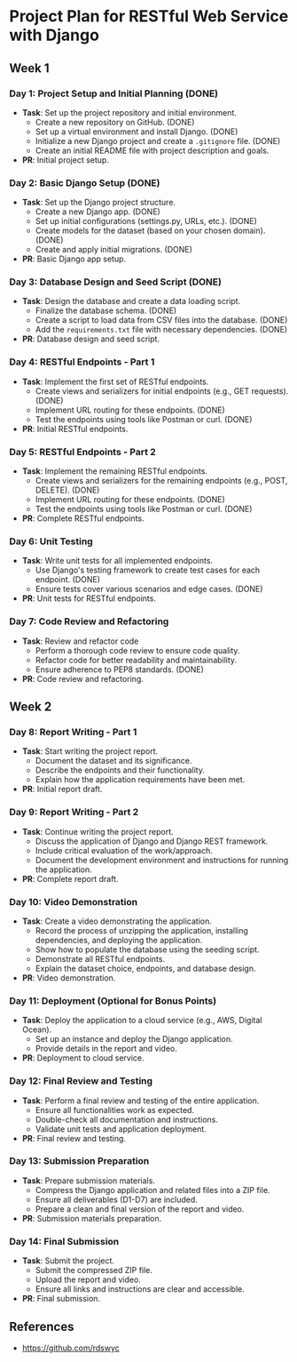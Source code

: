 # Project Plan for RESTful Web Service with Django

## Week 1

### Day 1: Project Setup and Initial Planning (DONE)

- **Task**: Set up the project repository and initial environment.
  - Create a new repository on GitHub. (DONE)
  - Set up a virtual environment and install Django. (DONE)
  - Initialize a new Django project and create a `.gitignore` file. (DONE)
  - Create an initial README file with project description and goals.
- **PR**: Initial project setup.

### Day 2: Basic Django Setup (DONE)

- **Task**: Set up the Django project structure.
  - Create a new Django app. (DONE)
  - Set up initial configurations (settings.py, URLs, etc.). (DONE)
  - Create models for the dataset (based on your chosen domain). (DONE)
  - Create and apply initial migrations. (DONE)
- **PR**: Basic Django app setup.

### Day 3: Database Design and Seed Script (DONE)

- **Task**: Design the database and create a data loading script.
  - Finalize the database schema. (DONE)
  - Create a script to load data from CSV files into the database. (DONE)
  - Add the `requirements.txt` file with necessary dependencies. (DONE)
- **PR**: Database design and seed script.

### Day 4: RESTful Endpoints - Part 1

- **Task**: Implement the first set of RESTful endpoints.
  - Create views and serializers for initial endpoints (e.g., GET requests). (DONE)
  - Implement URL routing for these endpoints. (DONE)
  - Test the endpoints using tools like Postman or curl. (DONE)
- **PR**: Initial RESTful endpoints.

### Day 5: RESTful Endpoints - Part 2

- **Task**: Implement the remaining RESTful endpoints.
  - Create views and serializers for the remaining endpoints (e.g., POST, DELETE). (DONE)
  - Implement URL routing for these endpoints. (DONE)
  - Test the endpoints using tools like Postman or curl. (DONE)
- **PR**: Complete RESTful endpoints.

### Day 6: Unit Testing

- **Task**: Write unit tests for all implemented endpoints.
  - Use Django's testing framework to create test cases for each endpoint. (DONE)
  - Ensure tests cover various scenarios and edge cases. (DONE)
- **PR**: Unit tests for RESTful endpoints.

### Day 7: Code Review and Refactoring

- **Task**: Review and refactor code
  - Perform a thorough code review to ensure code quality.
  - Refactor code for better readability and maintainability.
  - Ensure adherence to PEP8 standards. (DONE)
- **PR**: Code review and refactoring.

## Week 2

### Day 8: Report Writing - Part 1

- **Task**: Start writing the project report.
  - Document the dataset and its significance.
  - Describe the endpoints and their functionality.
  - Explain how the application requirements have been met.
- **PR**: Initial report draft.

### Day 9: Report Writing - Part 2

- **Task**: Continue writing the project report.
  - Discuss the application of Django and Django REST framework.
  - Include critical evaluation of the work/approach.
  - Document the development environment and instructions for running the application.
- **PR**: Complete report draft.

### Day 10: Video Demonstration

- **Task**: Create a video demonstrating the application.
  - Record the process of unzipping the application, installing dependencies, and deploying the application.
  - Show how to populate the database using the seeding script.
  - Demonstrate all RESTful endpoints.
  - Explain the dataset choice, endpoints, and database design.
- **PR**: Video demonstration.

### Day 11: Deployment (Optional for Bonus Points)

- **Task**: Deploy the application to a cloud service (e.g., AWS, Digital Ocean).
  - Set up an instance and deploy the Django application.
  - Provide details in the report and video.
- **PR**: Deployment to cloud service.

### Day 12: Final Review and Testing

- **Task**: Perform a final review and testing of the entire application.
  - Ensure all functionalities work as expected.
  - Double-check all documentation and instructions.
  - Validate unit tests and application deployment.
- **PR**: Final review and testing.

### Day 13: Submission Preparation

- **Task**: Prepare submission materials.
  - Compress the Django application and related files into a ZIP file.
  - Ensure all deliverables (D1-D7) are included.
  - Prepare a clean and final version of the report and video.
- **PR**: Submission materials preparation.

### Day 14: Final Submission

- **Task**: Submit the project.
  - Submit the compressed ZIP file.
  - Upload the report and video.
  - Ensure all links and instructions are clear and accessible.
- **PR**: Final submission.

## References

- <https://github.com/rdswyc>
